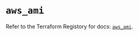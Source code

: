 # `aws_ami`

Refer to the Terraform Registory for docs: [`aws_ami`](https://registry.terraform.io/providers/hashicorp/aws/5.13.0/docs/resources/ami).
